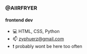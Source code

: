 ### @AIIRFRYER
#### frontend dev

<p style="text-align: center;">
   
   - 💻 HTML, CSS, Python
   - 📫 zyphuerz@gmail.com
   - ❗ probably wont be here too often

</p>

<!---
aiirfryer/aiirfryer is a ✨ special ✨ repository because its `README.md` (this file) appears on your GitHub profile.
You can click the Preview link to take a look at your changes.
--->
